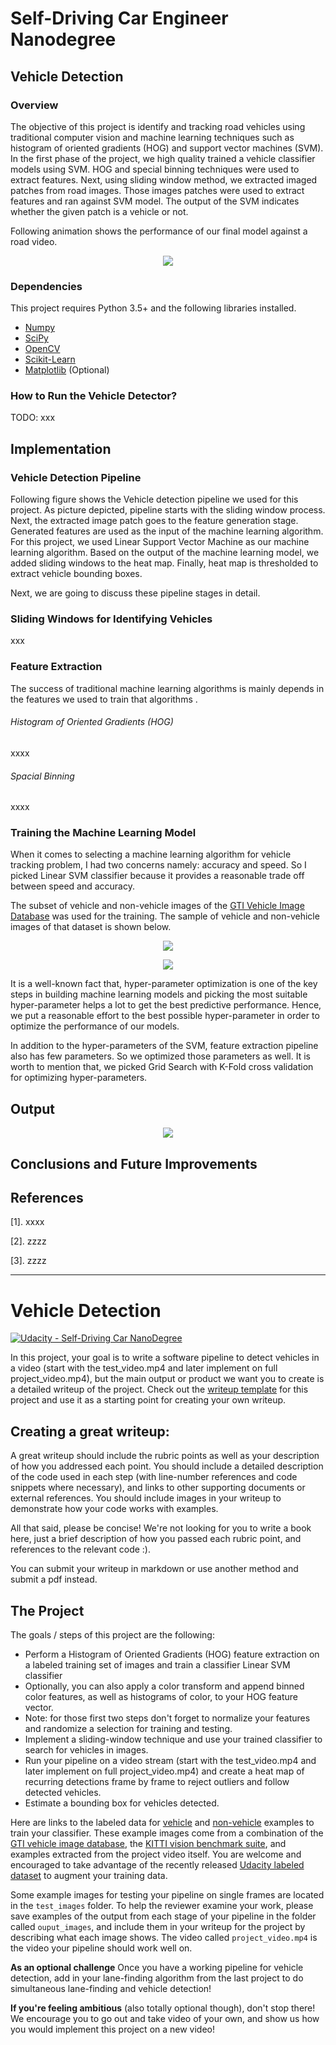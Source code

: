 # Self-Driving Car Engineer Nanodegree
## Vehicle Detection

### Overview
The objective of this project is identify and tracking road vehicles using traditional computer vision and machine learning techniques such as histogram of oriented gradients (HOG) and support vector machines (SVM). In the first phase of the project, we high quality trained a vehicle classifier models using SVM. HOG and special binning techniques were used to extract features. Next, using sliding window method, we extracted imaged patches from road images. Those images patches were used to extract features and ran against SVM model. The output of the SVM indicates whether the given patch is a vehicle or not.

Following animation shows the performance of our final model against a road video.

<p align="center">
    <img src="./images/project_output.gif"/>
</p>

### Dependencies

This project requires Python 3.5+ and the following libraries installed.

- [Numpy](http://www.numpy.org/)
- [SciPy](https://www.scipy.org/)
- [OpenCV](http://opencv.org/)
- [Scikit-Learn](http://scikit-learn.org)
- [Matplotlib](http://matplotlib.org/) (Optional)

### How to Run the Vehicle Detector?
TODO: xxx


## Implementation

### Vehicle Detection Pipeline

Following figure shows the Vehicle detection pipeline we used for this project. As picture depicted, pipeline starts with the sliding window process. Next, the extracted image patch goes to the feature generation stage. Generated features are used as the input of the machine learning algorithm. For this project, we used Linear Support Vector Machine as our machine learning algorithm. Based on the output of the machine learning model, we added sliding windows to the heat map. Finally, heat map is thresholded to extract vehicle bounding boxes.

Next, we are going to discuss these pipeline stages in detail.  

### Sliding Windows for Identifying Vehicles
xxx

### Feature Extraction

The success of traditional machine learning algorithms is mainly depends in the features we used to train that algorithms
.
###### Histogram of Oriented Gradients (HOG)
xxxx

###### Spacial Binning

xxxx

### Training the Machine Learning Model
When it comes to selecting a machine learning algorithm for vehicle tracking problem, I had two concerns namely: accuracy and speed. So I picked Linear SVM classifier because it provides a reasonable trade off between speed and accuracy.

The subset of vehicle and non-vehicle images of the [GTI Vehicle Image Database](http://www.gti.ssr.upm.es/data/Vehicle_database.html) was used for the training. The sample of vehicle and non-vehicle images of that dataset is shown below.

<p align="center">
    <img src="./images/vehicle_sample.png"/>
</p>

<p align="center">
    <img src="./images/non_vehicle_sample.png"/>
</p>

It is a well-known fact that, hyper-parameter optimization is one of the key steps in building machine learning models and picking the most suitable hyper-parameter helps a lot to get the best predictive performance. Hence, we put a reasonable effort to the best possible hyper-parameter in order to optimize the performance of our models.

In addition to the hyper-parameters of the SVM, feature extraction pipeline also has few parameters. So we optimized those parameters as well. It is worth to mention that, we picked Grid Search with K-Fold cross validation for optimizing hyper-parameters.

## Output
<p align="center">
    <img src="./images/detection_on_images.png"/>
</p>


## Conclusions and Future Improvements

## References

[1]. xxxx

[2]. zzzz

[3]. zzzz

----------------------------------------------------
# Vehicle Detection
[![Udacity - Self-Driving Car NanoDegree](https://s3.amazonaws.com/udacity-sdc/github/shield-carnd.svg)](http://www.udacity.com/drive)


In this project, your goal is to write a software pipeline to detect vehicles in a video (start with the test_video.mp4 and later implement on full project_video.mp4), but the main output or product we want you to create is a detailed writeup of the project.  Check out the [writeup template](https://github.com/udacity/CarND-Vehicle-Detection/blob/master/writeup_template.md) for this project and use it as a starting point for creating your own writeup.  

Creating a great writeup:
---
A great writeup should include the rubric points as well as your description of how you addressed each point.  You should include a detailed description of the code used in each step (with line-number references and code snippets where necessary), and links to other supporting documents or external references.  You should include images in your writeup to demonstrate how your code works with examples.  

All that said, please be concise!  We're not looking for you to write a book here, just a brief description of how you passed each rubric point, and references to the relevant code :).

You can submit your writeup in markdown or use another method and submit a pdf instead.

The Project
---

The goals / steps of this project are the following:

* Perform a Histogram of Oriented Gradients (HOG) feature extraction on a labeled training set of images and train a classifier Linear SVM classifier
* Optionally, you can also apply a color transform and append binned color features, as well as histograms of color, to your HOG feature vector.
* Note: for those first two steps don't forget to normalize your features and randomize a selection for training and testing.
* Implement a sliding-window technique and use your trained classifier to search for vehicles in images.
* Run your pipeline on a video stream (start with the test_video.mp4 and later implement on full project_video.mp4) and create a heat map of recurring detections frame by frame to reject outliers and follow detected vehicles.
* Estimate a bounding box for vehicles detected.

Here are links to the labeled data for [vehicle](https://s3.amazonaws.com/udacity-sdc/Vehicle_Tracking/vehicles.zip) and [non-vehicle](https://s3.amazonaws.com/udacity-sdc/Vehicle_Tracking/non-vehicles.zip) examples to train your classifier.  These example images come from a combination of the [GTI vehicle image database](http://www.gti.ssr.upm.es/data/Vehicle_database.html), the [KITTI vision benchmark suite](http://www.cvlibs.net/datasets/kitti/), and examples extracted from the project video itself.   You are welcome and encouraged to take advantage of the recently released [Udacity labeled dataset](https://github.com/udacity/self-driving-car/tree/master/annotations) to augment your training data.  

Some example images for testing your pipeline on single frames are located in the `test_images` folder.  To help the reviewer examine your work, please save examples of the output from each stage of your pipeline in the folder called `ouput_images`, and include them in your writeup for the project by describing what each image shows.    The video called `project_video.mp4` is the video your pipeline should work well on.  

**As an optional challenge** Once you have a working pipeline for vehicle detection, add in your lane-finding algorithm from the last project to do simultaneous lane-finding and vehicle detection!

**If you're feeling ambitious** (also totally optional though), don't stop there!  We encourage you to go out and take video of your own, and show us how you would implement this project on a new video!
